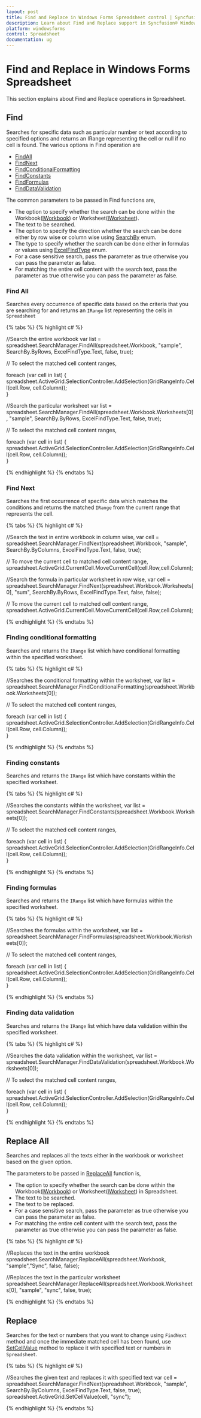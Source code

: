 ```yaml
---
layout: post
title: Find and Replace in Windows Forms Spreadsheet control | Syncfusion
description: Learn about Find and Replace support in Syncfusion® Windows Forms Spreadsheet control and more details.
platform: windowsforms
control: Spreadsheet
documentation: ug
---
```


# Find and Replace in Windows Forms Spreadsheet

This section explains about Find and Replace operations in Spreadsheet. 

## Find 

Searches for specific data such as particular number or text according to specified options and returns an IRange representing the cell or null if no cell is found. The various options in Find operation are

* [FindAll](https://help.syncfusion.com/cr/windowsforms/Syncfusion.Windows.Forms.Spreadsheet.Commands.SearchManager.html#Syncfusion_Windows_Forms_Spreadsheet_Commands_SearchManager_FindAll_Syncfusion_XlsIO_IWorkbook_System_String_Syncfusion_Windows_Forms_Spreadsheet_Commands_SearchBy_Syncfusion_XlsIO_ExcelFindType_System_Boolean_System_Boolean_)
* [FindNext](https://help.syncfusion.com/cr/windowsforms/Syncfusion.Windows.Forms.Spreadsheet.Commands.SearchManager.html#Syncfusion_Windows_Forms_Spreadsheet_Commands_SearchManager_FindNext_Syncfusion_XlsIO_IWorkbook_System_String_Syncfusion_Windows_Forms_Spreadsheet_Commands_SearchBy_Syncfusion_XlsIO_ExcelFindType_System_Boolean_System_Boolean_)
* [FindConditionalFormatting](https://help.syncfusion.com/cr/windowsforms/Syncfusion.Windows.Forms.Spreadsheet.Commands.SearchManager.html#Syncfusion_Windows_Forms_Spreadsheet_Commands_SearchManager_FindConditionalFormatting_Syncfusion_XlsIO_IWorksheet_)
* [FindConstants](https://help.syncfusion.com/cr/windowsforms/Syncfusion.Windows.Forms.Spreadsheet.Commands.SearchManager.html#Syncfusion_Windows_Forms_Spreadsheet_Commands_SearchManager_FindConstants_Syncfusion_XlsIO_IWorksheet_)
* [FindFormulas](https://help.syncfusion.com/cr/windowsforms/Syncfusion.Windows.Forms.Spreadsheet.Commands.SearchManager.html#Syncfusion_Windows_Forms_Spreadsheet_Commands_SearchManager_FindFormulas_Syncfusion_XlsIO_IWorksheet_)
* [FindDataValidation](https://help.syncfusion.com/cr/windowsforms/Syncfusion.Windows.Forms.Spreadsheet.Commands.SearchManager.html#Syncfusion_Windows_Forms_Spreadsheet_Commands_SearchManager_FindDataValidation_Syncfusion_XlsIO_IWorksheet_)

The common parameters to be passed in Find functions are,

* The option to specify whether the search can be done within the Workbook([IWorkbook](https://help.syncfusion.com/cr/windowsforms/Syncfusion.XlsIO.IWorkbook.html)) or Worksheet([IWorksheet](https://help.syncfusion.com/cr/windowsforms/Syncfusion.XlsIO.IWorksheet.html)).
* The text to be searched.
* The option to specify the direction whether the search can be done either by row wise or column wise using [SearchBy](https://help.syncfusion.com/cr/windowsforms/Syncfusion.Windows.Forms.Spreadsheet.Commands.SearchBy.html) enum.
* The type to specify whether the search can be done either in formulas or values using [ExcelFindType](https://help.syncfusion.com/cr/windowsforms/Syncfusion.XlsIO.ExcelFindType.html) enum.
* For a case sensitive search, pass the parameter as true otherwise you can pass the parameter as false.
* For matching the entire cell content with the search text, pass the parameter as true otherwise you can pass the parameter as false.

### Find All

Searches every occurrence of specific data based on the criteria that you are searching for and returns an `IRange` list representing the cells in `Spreadsheet`

{% tabs %}
{% highlight c# %}

//Search the entire workbook
var list = spreadsheet.SearchManager.FindAll(spreadsheet.Workbook, "sample", SearchBy.ByRows, ExcelFindType.Text, false, true);

// To select the matched cell content ranges,

foreach (var cell in list)
{  
  spreadsheet.ActiveGrid.SelectionController.AddSelection(GridRangeInfo.Cell(cell.Row, cell.Column));          
}

//Search the particular worksheet
var list = spreadsheet.SearchManager.FindAll(spreadsheet.Workbook.Worksheets[0], "sample", SearchBy.ByRows, ExcelFindType.Text, false, true);

// To select the matched cell content ranges,

foreach (var cell in list)
{
  spreadsheet.ActiveGrid.SelectionController.AddSelection(GridRangeInfo.Cell(cell.Row, cell.Column));          
}

{% endhighlight %}
{% endtabs %}

### Find Next

Searches the first occurrence of specific data which matches the conditions and returns the matched `IRange` from the current range that represents the cell.

{% tabs %}
{% highlight c# %}

//Search the text in entire workbook in column wise,
var cell = spreadsheet.SearchManager.FindNext(spreadsheet.Workbook, "sample", SearchBy.ByColumns, ExcelFindType.Text, false, true);

// To move the current cell to matched cell content range,
spreadsheet.ActiveGrid.CurrentCell.MoveCurrentCell(cell.Row,cell.Column);          

//Search the formula in particular worksheet in row wise,
var cell = spreadsheet.SearchManager.FindNext(spreadsheet.Workbook.Worksheets[0], "sum", SearchBy.ByRows, ExcelFindType.Text, false, false);

// To move the current cell to matched cell content range,
spreadsheet.ActiveGrid.CurrentCell.MoveCurrentCell(cell.Row,cell.Column);          

{% endhighlight %}
{% endtabs %}

### Finding conditional formatting

Searches and returns the `IRange` list which have conditional formatting within the specified worksheet.

{% tabs %}
{% highlight c# %}

//Searches the conditional formatting within the worksheet,
var list = spreadsheet.SearchManager.FindConditionalFormatting(spreadsheet.Workbook.Worksheets[0]);

// To select the matched cell content ranges,

foreach (var cell in list)
{
  spreadsheet.ActiveGrid.SelectionController.AddSelection(GridRangeInfo.Cell(cell.Row, cell.Column));          
}

{% endhighlight %}
{% endtabs %}

### Finding constants

Searches and returns the `IRange` list which have constants within the specified worksheet.

{% tabs %}
{% highlight c# %}

//Searches the constants within the worksheet,
var list = spreadsheet.SearchManager.FindConstants(spreadsheet.Workbook.Worksheets[0]);

// To select the matched cell content ranges,

foreach (var cell in list)
{
   spreadsheet.ActiveGrid.SelectionController.AddSelection(GridRangeInfo.Cell(cell.Row, cell.Column));         
}

{% endhighlight %}
{% endtabs %}

### Finding formulas

Searches and returns the `IRange` list which have formulas within the specified worksheet.

{% tabs %}
{% highlight c# %}

//Searches the formulas within the worksheet,
var list = spreadsheet.SearchManager.FindFormulas(spreadsheet.Workbook.Worksheets[0]);

// To select the matched cell content ranges,

foreach (var cell in list)
{
   spreadsheet.ActiveGrid.SelectionController.AddSelection(GridRangeInfo.Cell(cell.Row, cell.Column));          
}

{% endhighlight %}
{% endtabs %}

### Finding data validation

Searches and returns the `IRange` list which have data validation within the specified worksheet.

{% tabs %}
{% highlight c# %}

//Searches the data validation within the worksheet,
var list = spreadsheet.SearchManager.FindDataValidation(spreadsheet.Workbook.Worksheets[0]);

// To select the matched cell content ranges,

foreach (var cell in list)
{
   spreadsheet.ActiveGrid.SelectionController.AddSelection(GridRangeInfo.Cell(cell.Row, cell.Column));        
}

{% endhighlight %}
{% endtabs %}

## Replace All

Searches and replaces all the texts either in the workbook or worksheet based on the given option.

The parameters to be passed in [ReplaceAll](https://help.syncfusion.com/cr/windowsforms/Syncfusion.Windows.Forms.Spreadsheet.Commands.SearchManager.html#Syncfusion_Windows_Forms_Spreadsheet_Commands_SearchManager_ReplaceAll_Syncfusion_XlsIO_IWorkbook_System_String_System_String_System_Boolean_System_Boolean_) function is,

* The option to specify whether the search can be done within the Workbook([IWorkbook](https://help.syncfusion.com/cr/windowsforms/Syncfusion.XlsIO.IWorkbook.html)) or Worksheet([IWorksheet](https://help.syncfusion.com/cr/windowsforms/Syncfusion.XlsIO.IWorksheet.html)) in Spreadsheet.
* The text to be searched.
* The text to be replaced.
* For a case sensitive search, pass the parameter as true otherwise you can pass the parameter as false.
* For matching the entire cell content with the search text, pass the parameter as true otherwise you can pass the parameter as false.

{% tabs %}
{% highlight c# %}

//Replaces the text in the entire workbook
spreadsheet.SearchManager.ReplaceAll(spreadsheet.Workbook, "sample","Sync", false, false);

//Replaces the text in the particular worksheet
spreadsheet.SearchManager.ReplaceAll(spreadsheet.Workbook.Worksheets[0], "sample", "sync", false, true);

{% endhighlight %}
{% endtabs %}

## Replace

Searches for the text or numbers that you want to change using `FindNext` method and once the immediate matched cell has been found, use [SetCellValue](https://help.syncfusion.com/cr/windowsforms/Syncfusion.Windows.Forms.Spreadsheet.SpreadsheetGrid.html#Syncfusion_Windows_Forms_Spreadsheet_SpreadsheetGrid_SetCellValue_Syncfusion_XlsIO_IRange_System_String_) method to replace it with specified text or numbers in `Spreadsheet`.

{% tabs %}
{% highlight c# %}

//Searches the given text and replaces it with specified text
var cell = spreadsheet.SearchManager.FindNext(spreadsheet.Workbook, "sample", SearchBy.ByColumns, ExcelFindType.Text, false, true);
spreadsheet.ActiveGrid.SetCellValue(cell, "sync");

{% endhighlight %}
{% endtabs %}

